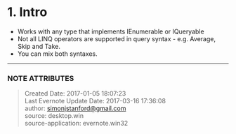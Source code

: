 # 1\. Intro

  * Works with any type that implements IEnumerable<T> or IQueryable<T>
  * Not all LINQ operators are supported in query syntax - e.g. Average, Skip and Take.
  * You can mix both syntaxes.  


---
### NOTE ATTRIBUTES
>Created Date: 2017-01-05 18:07:23  
>Last Evernote Update Date: 2017-03-16 17:36:08  
>author: simonjstanford@gmail.com  
>source: desktop.win  
>source-application: evernote.win32  
<!--stackedit_data:
eyJoaXN0b3J5IjpbLTE2OTIzMzIyMl19
-->